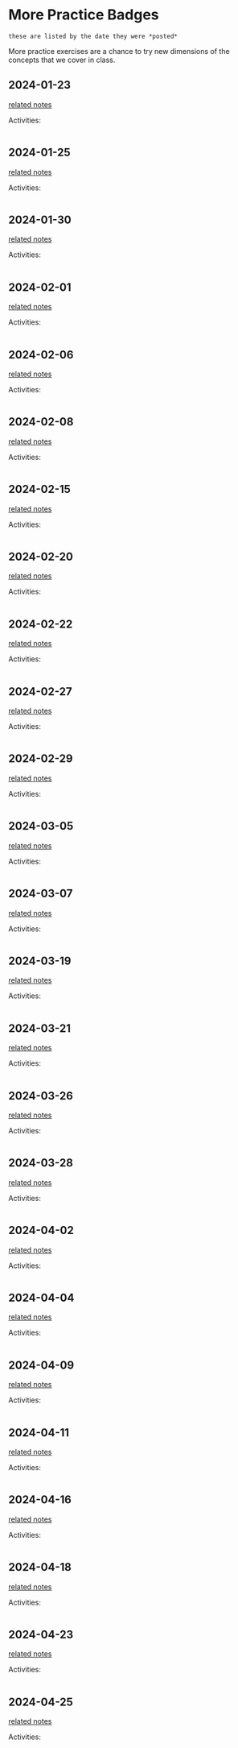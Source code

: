 # More Practice Badges

```{note}
these are listed by the date they were *posted*
```

More practice exercises are a chance to try new dimensions of the concepts that we 
cover in class. 



## 2024-01-23

[related notes](../notes/2024-01-23)

Activities:
```{include} ../_practice/2024-01-23.md
```

## 2024-01-25

[related notes](../notes/2024-01-25)

Activities:
```{include} ../_practice/2024-01-25.md
```

## 2024-01-30

[related notes](../notes/2024-01-30)

Activities:
```{include} ../_practice/2024-01-30.md
```
## 2024-02-01

[related notes](../notes/2024-02-01)

Activities:
```{include} ../_practice/2024-02-01.md
```
## 2024-02-06

[related notes](../notes/2024-02-06)

Activities:
```{include} ../_practice/2024-02-06.md
```
## 2024-02-08

[related notes](../notes/2024-02-08)

Activities:
```{include} ../_practice/2024-02-08.md
```
## 2024-02-15

[related notes](../notes/2024-02-15)

Activities:
```{include} ../_practice/2024-02-15.md
```
## 2024-02-20

[related notes](../notes/2024-02-20)

Activities:
```{include} ../_practice/2024-02-20.md
```

## 2024-02-22

[related notes](../notes/2024-02-22)

Activities:
```{include} ../_practice/2024-02-22.md
```

## 2024-02-27

[related notes](../notes/2024-02-27)

Activities:
```{include} ../_practice/2024-02-27.md
```
## 2024-02-29

[related notes](../notes/2024-02-29)

Activities:
```{include} ../_practice/2024-02-29.md
```
## 2024-03-05

[related notes](../notes/2024-03-05)

Activities:
```{include} ../_practice/2024-03-05.md
```
## 2024-03-07

[related notes](../notes/2024-03-07)

Activities:
```{include} ../_practice/2024-03-07.md
```
## 2024-03-19

[related notes](../notes/2024-03-19)

Activities:
```{include} ../_practice/2024-03-19.md
```
## 2024-03-21

[related notes](../notes/2024-03-21)

Activities:
```{include} ../_practice/2024-03-21.md
```
## 2024-03-26

[related notes](../notes/2024-03-26)

Activities:
```{include} ../_practice/2024-03-26.md
```
## 2024-03-28

[related notes](../notes/2024-03-28)

Activities:
```{include} ../_practice/2024-03-28.md
```
## 2024-04-02

[related notes](../notes/2024-04-02)

Activities:
```{include} ../_practice/2024-04-02.md
```
## 2024-04-04

[related notes](../notes/2024-04-04)

Activities:
```{include} ../_practice/2024-04-04.md
```
## 2024-04-09

[related notes](../notes/2024-04-09)

Activities:
```{include} ../_practice/2024-04-09.md
```
## 2024-04-11

[related notes](../notes/2024-04-11)

Activities:
```{include} ../_practice/2024-04-11.md
```
## 2024-04-16

[related notes](../notes/2024-04-16)

Activities:
```{include} ../_practice/2024-04-16.md
```
## 2024-04-18

[related notes](../notes/2024-04-18)

Activities:
```{include} ../_practice/2024-04-18.md
```
## 2024-04-23

[related notes](../notes/2024-04-23)

Activities:
```{include} ../_practice/2024-04-23.md
```
## 2024-04-25

[related notes](../notes/2024-04-25)

Activities:
```{include} ../_practice/2024-04-25.md
```